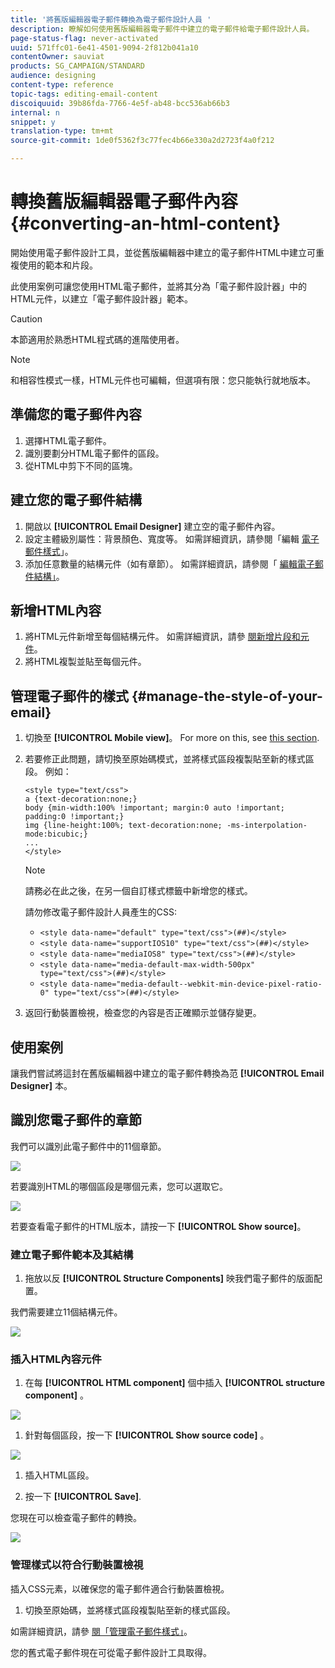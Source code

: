 ```yaml
---
title: '將舊版編輯器電子郵件轉換為電子郵件設計人員 '
description: 瞭解如何使用舊版編輯器電子郵件中建立的電子郵件給電子郵件設計人員。
page-status-flag: never-activated
uuid: 571ffc01-6e41-4501-9094-2f812b041a10
contentOwner: sauviat
products: SG_CAMPAIGN/STANDARD
audience: designing
content-type: reference
topic-tags: editing-email-content
discoiquuid: 39b86fda-7766-4e5f-ab48-bcc536ab66b3
internal: n
snippet: y
translation-type: tm+mt
source-git-commit: 1de0f5362f3c77fec4b66e330a2d2723f4a0f212

---
```



# 轉換舊版編輯器電子郵件內容 {#converting-an-html-content}

開始使用電子郵件設計工具，並從舊版編輯器中建立的電子郵件HTML中建立可重複使用的範本和片段。

此使用案例可讓您使用HTML電子郵件，並將其分為「電子郵件設計器」中的HTML元件，以建立「電子郵件設計器」範本。

>[!CAUTION]
>
>本節適用於熟悉HTML程式碼的進階使用者。

>[!NOTE]
>
>和相容性模式一樣，HTML元件也可編輯，但選項有限：您只能執行就地版本。

## 準備您的電子郵件內容

1. 選擇HTML電子郵件。
1. 識別要劃分HTML電子郵件的區段。
1. 從HTML中剪下不同的區塊。

## 建立您的電子郵件結構

1. 開啟以 **[!UICONTROL Email Designer]** 建立空的電子郵件內容。
1. 設定主體級別屬性：背景顏色、寬度等。 如需詳細資訊，請參閱「編輯 [電子郵件樣式](../../designing/using/styles.md)」。
1. 添加任意數量的結構元件（如有章節）。 如需詳細資訊，請參閱「 [編輯電子郵件結構」](../../designing/using/designing-from-scratch.md#defining-the-email-structure)。

## 新增HTML內容

1. 將HTML元件新增至每個結構元件。 如需詳細資訊，請參 [閱新增片段和元件](../../designing/using/designing-from-scratch.md#defining-the-email-structure)。
1. 將HTML複製並貼至每個元件。

## 管理電子郵件的樣式 {#manage-the-style-of-your-email}

1. 切換至 **[!UICONTROL Mobile view]**。 For more on this, see [this section](../../designing/using/plain-text-html-modes.md#switching-to-mobile-view).

1. 若要修正此問題，請切換至原始碼模式，並將樣式區段複製貼至新的樣式區段。 例如：

   ```
   <style type="text/css">
   a {text-decoration:none;}
   body {min-width:100% !important; margin:0 auto !important; padding:0 !important;}
   img {line-height:100%; text-decoration:none; -ms-interpolation-mode:bicubic;}
   ...
   </style>
   ```

   >[!NOTE]
   >
   >請務必在此之後，在另一個自訂樣式標籤中新增您的樣式。
   >
   >請勿修改電子郵件設計人員產生的CSS:
   >
   >* `<style data-name="default" type="text/css">(##)</style>`
   >* `<style data-name="supportIOS10" type="text/css">(##)</style>`
   >* `<style data-name="mediaIOS8" type="text/css">(##)</style>`
   >* `<style data-name="media-default-max-width-500px" type="text/css">(##)</style>`
   >* `<style data-name="media-default--webkit-min-device-pixel-ratio-0" type="text/css">(##)</style>`


1. 返回行動裝置檢視，檢查您的內容是否正確顯示並儲存變更。

## 使用案例

讓我們嘗試將這封在舊版編輯器中建立的電子郵件轉換為范 **[!UICONTROL Email Designer]** 本。

## 識別您電子郵件的章節

我們可以識別此電子郵件中的11個章節。

![](assets/html-dce-view-mail.png)

若要識別HTML的哪個區段是哪個元素，您可以選取它。

![](assets/breadcrumbs.png)

若要查看電子郵件的HTML版本，請按一下 **[!UICONTROL Show source]**。

### 建立電子郵件範本及其結構

1. 拖放以反 **[!UICONTROL Structure Components]** 映我們電子郵件的版面配置。

我們需要建立11個結構元件。

![](assets/structure-components-migration.png)

### 插入HTML內容元件

1. 在每 **[!UICONTROL HTML component]** 個中插入 **[!UICONTROL structure component]** 。

![](assets/html-components.png)

1. 針對每個區段，按一下 **[!UICONTROL Show source code]** 。

![](assets/show-source-code.png)

1. 插入HTML區段。

1. 按一下 **[!UICONTROL Save]**.

您現在可以檢查電子郵件的轉換。

![](assets/migrated-email-result.png)

### 管理樣式以符合行動裝置檢視

插入CSS元素，以確保您的電子郵件適合行動裝置檢視。

1. 切換至原始碼，並將樣式區段複製貼至新的樣式區段。

如需詳細資訊，請參 [閱「管理電子郵件樣式」](#manage-the-style-of-your-email)。

您的舊式電子郵件現在可從電子郵件設計工具取得。